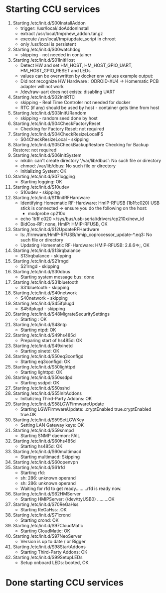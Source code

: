 # Starting CCU services
1. Starting /etc/init.d/S00InstallAddon
   - trigger: /usr/local/.doAddonInstall
   - extract /usr/local/tmp/new_addon.tar.gz
   - execute /usr/local/tmp/update_script in chroot
   - only /usr/local is persistent   
2. Starting /etc/init.d/S00watchdog
   - skipping - not needed in container
3. Starting /etc/init.d/S01InitHost
   - Detect HW and set HM_HOST, HM_HOST_GPIO_UART, HM_HOST_GPIO_RESET and LEDs
   - values can be overwritten by docker env values
   example output:
    - Did not recognize HW Hardware	: ODROID-XU4 -> Homematic PCB adapter will not work
    - /dev/raw-uart does not exists: disabling UART
4. Starting /etc/init.d/S02InitRTC
   - skipping - Real Time Controler not needed for docker
   - RTC (if any) should be used by host - container gets time from host
5. Starting /etc/init.d/S03InitURandom
   - skipping - random seed done by host
6. Starting /etc/init.d/S04CheckFactoryReset
   - Checking for Factory Reset: not required
7. Starting /etc/init.d/S04CheckResizeLocalFS
   - S04CheckResizeLocal - skipping
8. Starting /etc/init.d/S05CheckBackupRestore
   Checking for Backup Restore: not required
9. Starting /etc/init.d/S06InitSystem
   - mkdir: can't create directory '/var/lib/dbus': No such file or directory
   - chmod: /var/lib/dbus: No such file or directory
   - Initializing System: OK
10. Starting /etc/init.d/S07logging
    - Starting logging: OK
11. Starting /etc/init.d/S10udev
    - S10udev - skipping
12. Starting /etc/init.d/S11InitRFHardware
    - Identifying Homematic RF-Hardware: HmIP-RFUSB (1b1f:c020) USB stick is connected -> ensure you do the following on the host:
      - modprobe cp210x
     - echo 1b1f c020 >/sys/bus/usb-serial/drivers/cp210x/new_id
    - BidCos-RF: none, HmIP: HMIP-RFUSB, OK
14. Starting /etc/init.d/S12UpdateRFHardware
    - ls: /firmware/HmIP-RFUSB/hmip_coprocessor_update-\*.eq3: No such file or directory
    - Updating Homematic RF-Hardware: HMIP-RFUSB: 2.8.6=>;, OK
15. Starting /etc/init.d/S13irqbalance
    - S13irqbalance - skipping
16. Starting /etc/init.d/S21rngd
    - S21rngd - skipping
17. Starting /etc/init.d/S30dbus
    - Starting system message bus: done
18. Starting /etc/init.d/S31bluetooth
    - S31bluetooth - skipping
19. Starting /etc/init.d/S40network
    - S40network - skipping
20. Starting /etc/init.d/S45ifplugd
    - S45ifplugd - skipping
21. Starting /etc/init.d/S48MigrateSecuritySettings
    - Starting : OK
22. Starting /etc/init.d/S48ntp
    - Starting ntpd: OK
23. Starting /etc/init.d/S49hs485d
    - Preparing start of hs485d: OK
24. Starting /etc/init.d/S49xinetd
    - Starting xinetd: OK
25. Starting /etc/init.d/S50eq3configd
    - Starting eq3configd: OK
26. Starting /etc/init.d/S50lighttpd
    - Starting lighttpd: OK
27. Starting /etc/init.d/S50ssdpd
    - Starting ssdpd: OK
28. Starting /etc/init.d/S50sshd
29. Starting /etc/init.d/S55InitAddons
    - Initializing Third-Party Addons: OK
30. Starting /etc/init.d/S58LGWFirmwareUpdate
    - Starting LGWFirmwareUpdate: .cryptEnabled true.cryptEnabled true.OK
31. Starting /etc/init.d/S59SetLGWKey
    - Setting LAN Gateway keys: OK
32. Starting /etc/init.d/S59snmpd
    - Starting SNMP daemon: FAIL
33. Starting /etc/init.d/S60hs485d
    - Starting hs485d: OK
34. Starting /etc/init.d/S60multimacd
    - Starting multimacd: Skipping
35. Starting /etc/init.d/S60openvpn
36. Starting /etc/init.d/S61rfd
    - Starting rfd:
    - sh: 286: unknown operand
    - sh: 286: unknown operand
    - Waiting for rfd to get ready.........rfd is ready now.
37. Starting /etc/init.d/S62HMServer
    - Starting HMIPServer: (/dev/ttyUSB0) .........OK
38. Starting /etc/init.d/S70ReGaHss
    - Starting ReGaHss: .OK
39. Starting /etc/init.d/S71crond
    - Starting crond: OK
40. Starting /etc/init.d/S97CloudMatic
    - Starting CloudMatic: OK
41. Starting /etc/init.d/S97NeoServer
    - Version is up to date / or Bigger
42. Starting /etc/init.d/S98StartAddons
    - Starting Third-Party Addons: OK
43. Starting /etc/init.d/S99SetupLEDs
    - Setup onboard LEDs: booted, OK

# Done starting CCU services
